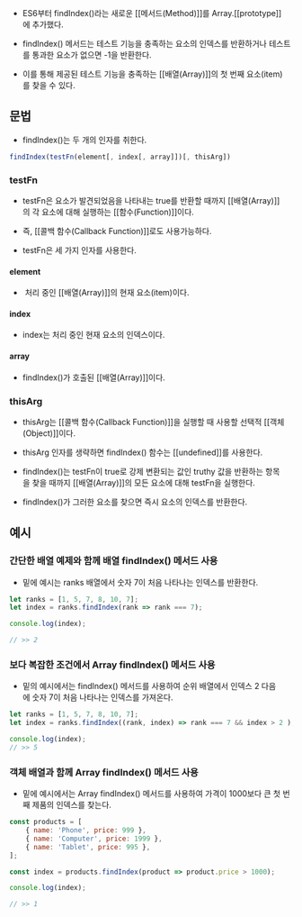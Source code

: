 - ES6부터 findIndex()라는 새로운 [[메서드(Method)]]를 Array.[[prototype]]에 추가했다.

- findIndex() 메서드는 테스트 기능을 충족하는 요소의 인덱스를 반환하거나 테스트를 통과한 요소가 없으면 -1을 반환한다.
- 이를 통해 제공된 테스트 기능을 충족하는 [[배열(Array)]]의 첫 번째 요소(item)를 찾을 수 있다.

## 문법

- findIndex()는 두 개의 인자를 취한다.

```js
findIndex(testFn(element[, index[, array]])[, thisArg])
```
### testFn

- testFn은 요소가 발견되었음을 나타내는 true를 반환할 때까지 [[배열(Array)]]의 각 요소에 대해 실행하는 [[함수(Function)]]이다.
- 즉, [[콜백 함수(Callback Function)]]로도 사용가능하다.

- testFn은 세 가지 인자를 사용한다.
#### element
-  처리 중인 [[배열(Array)]]의 현재 요소(item)이다.
#### index
- index는 처리 중인 현재 요소의 인덱스이다.
#### array
- findIndex()가 호출된 [[배열(Array)]]이다.
### thisArg

- thisArg는 [[콜백 함수(Callback Function)]]을 실행할 때 사용할 선택적 [[객체(Object)]]이다.
- thisArg 인자를 생략하면 findIndex() 함수는 [[undefined]]를 사용한다.

- findIndex()는 testFn이 true로 강제 변환되는 값인 truthy 값을 반환하는 항목을 찾을 때까지 [[배열(Array)]]의 모든 요소에 대해 testFn을 실행한다.
- findIndex()가 그러한 요소를 찾으면 즉시 요소의 인덱스를 반환한다.


## 예시

### 간단한 배열 예제와 함께 배열 findIndex() 메서드 사용

- 밑에 예시는 ranks 배열에서 숫자 7이 처음 나타나는 인덱스를 반환한다.

```js
let ranks = [1, 5, 7, 8, 10, 7]; 
let index = ranks.findIndex(rank => rank === 7);

console.log(index);

// >> 2
```

### 보다 복잡한 조건에서 Array findIndex() 메서드 사용

- 밑의 예시에서는 findIndex() 메서드를 사용하여 순위 배열에서 인덱스 2 다음에 숫자 7이 처음 나타나는 인덱스를 가져온다.

```js
let ranks = [1, 5, 7, 8, 10, 7]; 
let index = ranks.findIndex((rank, index) => rank === 7 && index > 2 );

console.log(index);
// >> 5
```

### 객체 배열과 함께 Array findIndex() 메서드 사용

- 밑에 예시에서는 Array findIndex() 메서드를 사용하여 가격이 1000보다 큰 첫 번째 제품의 인덱스를 찾는다.

```js
const products = [  
	{ name: 'Phone', price: 999 },   
	{ name: 'Computer', price: 1999 },   
	{ name: 'Tablet', price: 995 }, 
];  

const index = products.findIndex(product => product.price > 1000);  

console.log(index); 

// >> 1
```